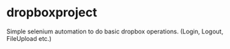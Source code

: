 # dropboxproject
Simple selenium automation to do basic dropbox operations. (Login, Logout, FileUpload etc.)
